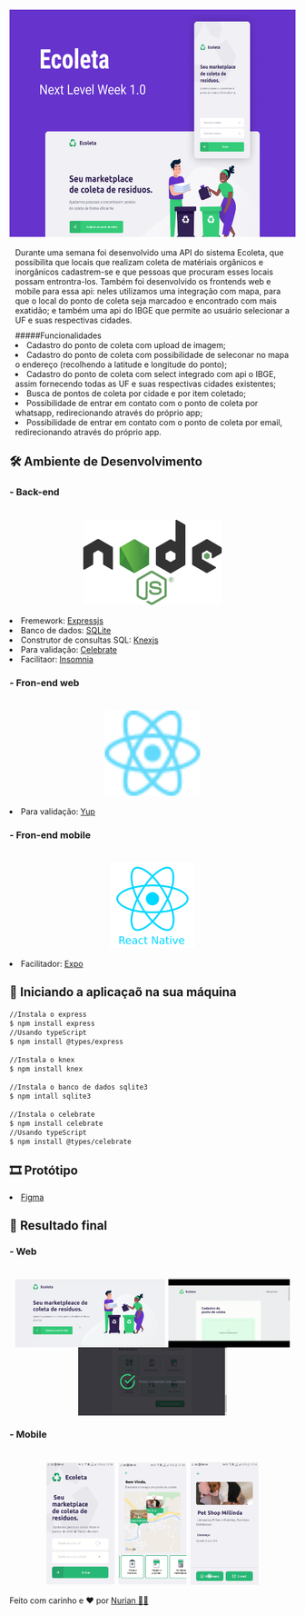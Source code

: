 <h1 align="center">
    <img alt="NextLevelWeek" title="NextLevelWeek" align="center" height=400px src="./assets/Capa.png" />
</h1>

<div style="margin: 10px">
  Durante uma semana foi desenvolvido uma API do sistema Ecoleta, que possibilita que locais que realizam coleta de matériais orgânicos e inorgânicos cadastrem-se e que pessoas que procuram esses locais possam entrontra-los. 
  Também foi desenvolvido os frontends web e mobile para essa api: neles utilizamos uma integração com mapa, para que o local do ponto de coleta seja marcadoo e encontrado com mais exatidão; e também uma api do IBGE que permite ao usuário selecionar a UF e suas respectivas cidades.
</div>

<div style="margin: 10px">
  #####Funcionalidades
    <li> Cadastro do ponto de coleta com upload de imagem; 
    <li> Cadastro do ponto de coleta com possibilidade de seleconar no mapa o endereço (recolhendo a latitude e longitude do ponto); 
    <li> Cadastro do ponto de coleta com select integrado com api o IBGE, assim fornecendo todas as UF e suas respectivas cidades existentes;
    <li> Busca de pontos de coleta por cidade e por item coletado;
    <li> Possibilidade de entrar em contato com o ponto de coleta por whatsapp, redirecionando através do próprio app;
    <li> Possibilidade de entrar em contato com o ponto de coleta por email, redirecionando através do próprio app. 
</div>


## 🛠 Ambiente de Desenvolvimento

### - Back-end
  <h1 align="center">
    <img alt="Nodejs" title="Nodejs" align="center" height=150px src="./assets/node.svg" />
  </h1>
  
  <li> Fremework: <a href="https://expressjs.com/pt-br/"> Expressjs </a>
  
  <li> Banco de dados: <a href="#"> SQLite </a>
  
  <li> Construtor de consultas SQL: <a href="http://knexjs.org/"> Knexjs </a>
  
  <li> Para validação: <a href="https://github.com/arb/celebrate"> Celebrate </a>
  
  <li> Facilitaor: <a href="https://insomnia.rest/"> Insomnia </a>
  
### - Fron-end web
  <h1 align="center">
    <img alt="Reactjs" title="Reactjs" align="center" height=150px src="./assets/react.svg" />
  </h1>
  
  <li> Para validação: <a href="https://github.com/jquense/yup"> Yup </a>
  
  
### - Fron-end mobile
  <h1 align="center">
    <img alt="Reactjs" title="Reactjs" align="center" height=150px src="./assets/reactNative.png" />
  </h1>
  
  <li> Facilitador: <a href="https://docs.expo.io/"> Expo </a>
  

## 🚀 Iniciando a aplicaçaõ na sua máquina

```
//Instala o express
$ npm install express 
//Usando typeScript
$ npm install @types/express

//Instala o knex
$ npm install knex 

//Instala o banco de dados sqlite3
$ npm intall sqlite3 

//Instala o celebrate
$ npm install celebrate 
//Usando typeScript
$ npm install @types/celebrate

```


## 🎞️ Protótipo

<a href="https://www.figma.com/file/QeJnO1XeVNzFLaHB1Nky39/Ecoleta-(Copy)">
  <li> Figma
</a>


## 🥰 Resultado final

### - Web
  <h1 align="center">
    <img alt="Home" title="Home" align="center" height=120px src="./assets/homeWeb.png" />
    <img alt="Cadastro" title="Cadastro" align="center" height=120px src="./assets/cadastrarWeb.gif" />
    <img alt="Sucesso" title="Sucesso" align="center" height=120px src="./assets/sucessoWeb.png" />
  </h1>


### - Mobile
  <h1 align="center">
    <img alt="Home" title="Home" align="center" width=120px src="./assets/homeMobile.png" />
    <img alt="Pontos" title="Pontos" align="center" width=120px src="./assets/pontoMobile.png" />
    <img alt="Detalhes" title="Detalhes" align="center" width=120px src="./assets/detalhesMobile.png" />
  </h1>


Feito com carinho e ❤️ por <a href="https://www.linkedin.com/in/nurian-coelho-04121618b"> Nurian 👋🏽 </a>


  
